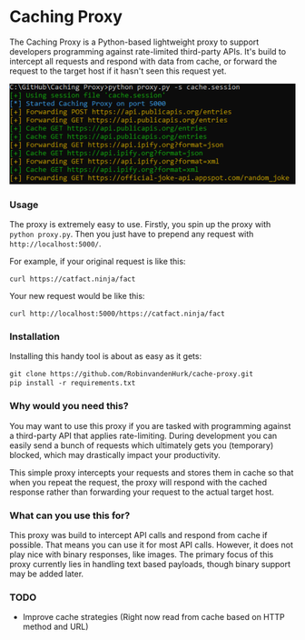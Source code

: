 # Caching Proxy

The Caching Proxy is a Python-based lightweight proxy to support developers programming against rate-limited third-party
APIs. It's build to intercept all requests and respond with data from cache, or forward the request to the target host
if it hasn't seen this request yet.

![](media/usage.png)

### Usage

The proxy is extremely easy to use. Firstly, you spin up the proxy with `python proxy.py`. Then you just have to prepend
any request with `http://localhost:5000/`.  

For example, if your original request is like this:
```shell
curl https://catfact.ninja/fact
```
Your new request would be like this:
```shell
curl http://localhost:5000/https://catfact.ninja/fact
```

### Installation
Installing this handy tool is about as easy as it gets:
```shell
git clone https://github.com/RobinvandenHurk/cache-proxy.git
pip install -r requirements.txt
```


### Why would you need this?

You may want to use this proxy if you are tasked with programming against a third-party API that applies rate-limiting.
During development you can easily send a bunch of requests which ultimately gets you (temporary) blocked, which may
drastically impact your productivity.

This simple proxy intercepts your requests and stores them in cache so that when you repeat the request, the proxy will
respond with the cached response rather than forwarding your request to the actual target host.

### What can you use this for?

This proxy was build to intercept API calls and respond from cache if possible. That means you can use it for most API
calls. However, it does not play nice with binary responses, like images. The primary focus of this proxy currently lies
in handling text based payloads, though binary support may be added later.

### TODO

* Improve cache strategies (Right now read from cache based on HTTP method and URL)